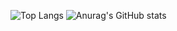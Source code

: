 ![Top Langs](https://github-readme-stats.vercel.app/api/top-langs/?username=danielLeiteSilva&theme=radical&langs_count=8&layout=compact&card_width=250&heigth=250)
![Anurag's GitHub stats](https://github-readme-stats.vercel.app/api?username=danielLeiteSilva&show_icons=true&theme=radical&layout=compact&card_width=250&heigth=250)
